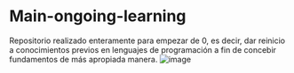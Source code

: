 # Main-ongoing-learning
Repositorio realizado enteramente para empezar de 0, es decir, dar reinicio a conocimientos previos en lenguajes de programación a fin de concebir fundamentos de más apropiada manera.
![image](https://github.com/ainfanthe/Main-ongoing-learning/assets/105471058/ec2be748-a147-4589-a6c0-8a0bb6358320)
